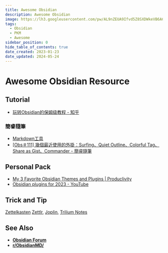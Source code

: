 ```yaml
---
title: Awesome Obsidian
description: Awesome Obsidian
image: https://lh3.googleusercontent.com/pw/AL9nZEUA9Ifvd5Z8SXDWkeVB6AC4MPGwnXaL6kBXNPoXwOQQ2jOcZ1Jw_0p8TKK8C3ZX0e67_FOY15eDrm7aaXSQJcKtoUzC80SAQEHsaBy6qS2AqNNs5VUFNXBKm439y_1wkvmDl-PnL8ReojnIumNlEvOXBg=w800-no?authuser=0
tags:
  - Obsidian
  - PKM
  - Awesome
sidebar_position: 0
hide_table_of_contents: true
date_created: 2023-01-23
date_updated: 2024-05-24
---
```


# Awesome Obsidian Resource

## Tutorial

- [玩转Obsidian的保姆级教程 - 知乎](https://www.zhihu.com/column/c_1413472005866266624)

### 簡睿隨筆

- [Markdown工具](https://jdev.tw/blog/category/software-and-tools/markdown工具)
- [[Obs＃111] 幾個最近使用的外掛：Surfing、Quiet Outline、Colorful Tag、Share as Gist、Commander - 簡睿隨筆](https://jdev.tw/blog/7967/obsidian-5-plugins-recommended?utm_source=pocket_saves)

## Personal Pack

- [My 3 Favorite Obsidian Themes and Plugins | Produclivity](https://medium.com/produclivity/my-3-favourite-obsidian-themes-and-most-useful-plug-ins-e130aba1103a)
- [Obsidian plugins for 2023 - YouTube](https://www.youtube.com/watch?v=kF5Tfuqan3s)

## Trick and Tip

[Zettelkasten](https://zettelkasten.de/)
[Zettlr](https://www.zettlr.com), [Joplin](#), [Trilium Notes](https://github.com/zadam/trilium)

## See Also

- **[Obsidian Forum](https://forum.obsidian.md/)**
- **[r/ObsidianMD/](https://www.reddit.com/r/ObsidianMD/)**

